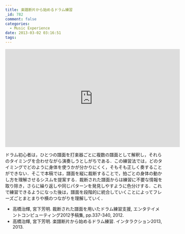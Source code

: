 ```yaml
---
title: 楽譜断片から始めるドラム練習
_id: 782
comment: false
categories:
  - Music Experience
date: 2013-03-02 03:16:51
tags:
---
```



<iframe width="560" height="315" src="https://www.youtube.com/embed/4p6uJ4ySREE" frameborder="0" allowfullscreen></iframe>

<!--more-->

ドラム初心者は，ひとつの譜面を打楽器ごとに複数の譜面として解釈し，それらのタイミングを合わせながら演奏しうとしがちである．この練習法では，どのタイミングでどのように身体を使うかが分かりにくく，そもそも正しく奏することができない．そこで本稿では，譜面を縦に裁断することで，拍ごとの身体の動かし方を理解させるシスムを提案する．裁断された譜面からは練習に不要な情報を取り除き，さらに繰り返しや同じパターンを発見しやすように色分けする．これで練習できるようになった後は，譜面を段階的に統合していくことによってフレーズごとまとまりや横のつながりを理解していく．

*   高橋治輝, 宮下芳明. 裁断された譜面を用いたドラム練習支援, エンタテイメントコンピューティング2012予稿集, pp.337-340, 2012.
*   高橋治輝, 宮下芳明. 楽譜断片から始めるドラム練習. インタラクション2013, 2013.
